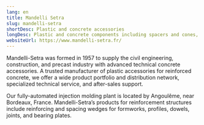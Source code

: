 ```yaml
---
lang: en
title: Mandelli Setra
slug: mandelli-setra
shortDesc: Plastic and concrete accessories
longDesc: Plastic and concrete components including spacers and cones, including magnetic rebar safety caps, wedges, shims, and chamfers.
websiteUrl: https://www.mandelli-setra.fr/
---
```


<p class="text-body-16 lg:text-body-18 font-medium">
  Mandelli-Setra was formed in 1957 to supply the civil engineering, construction, and precast industry with advanced technical concrete accessories. A trusted manufacturer of plastic accessories for reinforced concrete, we offer a wide product portfolio and distribution network, specialized technical service, and after-sales support.
</p>

<p class="text-body-16 lg:text-body-18">
  Our fully-automated injection molding plant is located by Angoulême, near Bordeaux, France. Mandelli-Setra’s products for reinforcement structures include reinforcing and spacing wedges for formworks, profiles, dowels, joints, and bearing plates.
</p>
